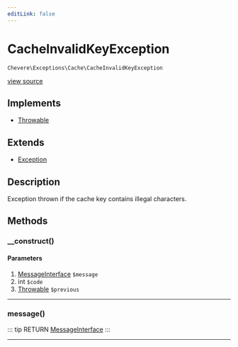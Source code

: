 ```yaml
---
editLink: false
---
```


# CacheInvalidKeyException

`Chevere\Exceptions\Cache\CacheInvalidKeyException`

[view source](https://github.com/chevere/chevere/blob/master/exceptions/Cache/CacheInvalidKeyException.php)

## Implements

- [Throwable](https://www.php.net/manual/class.throwable)

## Extends

- [Exception](../Core/Exception.md)

## Description

Exception thrown if the cache key contains illegal characters.

## Methods

### __construct()

#### Parameters

1. [MessageInterface](../../Interfaces/Message/MessageInterface.md) `$message`
2. int `$code`
3. [Throwable](https://www.php.net/manual/class.throwable) `$previous`

---

### message()

::: tip RETURN
[MessageInterface](../../Interfaces/Message/MessageInterface.md)
:::

---
